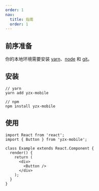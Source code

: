 ```yaml
---
order: 1
nav:
  title: 指南
  order: 1
---
```


## 前序准备

你的本地环境需要安装 [yarn](https://yarnpkg.com)、[node](http://nodejs.org/) 和 [git](https://git-scm.com/)。

## 安装

```
// yarn
yarn add yzx-mobile

// npm
npm install yzx-mobile
```

## 使用

```
import React from 'react';
import { Button } from 'yzx-mobile';

class Example extends React.Component {
  render() {
    return (
      <div>
        <Button />
      </div>
    );
  }
}
```
